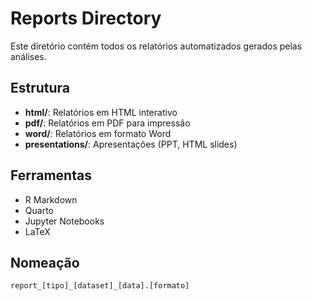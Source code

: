 # Reports Directory

Este diretório contém todos os relatórios automatizados gerados pelas análises.

## Estrutura

- **html/**: Relatórios em HTML interativo
- **pdf/**: Relatórios em PDF para impressão
- **word/**: Relatórios em formato Word
- **presentations/**: Apresentações (PPT, HTML slides)

## Ferramentas

- R Markdown
- Quarto
- Jupyter Notebooks
- LaTeX

## Nomeação

`report_[tipo]_[dataset]_[data].[formato]`
